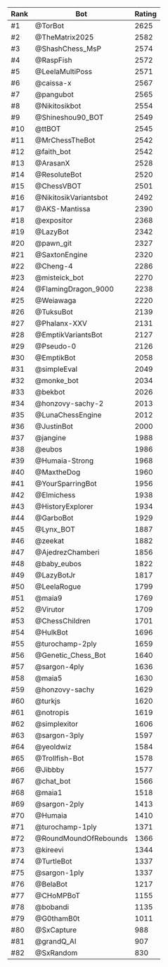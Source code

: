 Rank|Bot|Rating
---|---|---
#1|@TorBot|2625
#2|@TheMatrix2025|2582
#3|@ShashChess_MsP|2574
#4|@RaspFish|2572
#5|@LeelaMultiPoss|2571
#6|@caissa-x|2567
#7|@pangubot|2565
#8|@Nikitosikbot|2554
#9|@Shineshou90_BOT|2549
#10|@ttBOT|2545
#11|@MrChessTheBot|2542
#12|@faith_bot|2542
#13|@ArasanX|2528
#14|@ResoluteBot|2520
#15|@ChessVBOT|2501
#16|@NikitosikVariantsbot|2492
#17|@AKS-Mantissa|2390
#18|@expositor|2368
#19|@LazyBot|2342
#20|@pawn_git|2327
#21|@SaxtonEngine|2320
#22|@Cheng-4|2286
#23|@misteick_bot|2270
#24|@FlamingDragon_9000|2238
#25|@Weiawaga|2220
#26|@TuksuBot|2139
#27|@Phalanx-XXV|2131
#28|@EmptikVariantsBot|2127
#29|@Pseudo-0|2126
#30|@EmptikBot|2058
#31|@simpleEval|2049
#32|@monke_bot|2034
#33|@bekbot|2026
#34|@honzovy-sachy-2|2013
#35|@LunaChessEngine|2012
#36|@JustinBot|2000
#37|@jangine|1988
#38|@eubos|1986
#39|@Humaia-Strong|1968
#40|@MaxtheDog|1960
#41|@YourSparringBot|1956
#42|@Elmichess|1938
#43|@HistoryExplorer|1934
#44|@GarboBot|1929
#45|@Lynx_BOT|1887
#46|@zeekat|1882
#47|@AjedrezChamberi|1856
#48|@baby_eubos|1822
#49|@LazyBotJr|1817
#50|@LeelaRogue|1799
#51|@maia9|1769
#52|@Virutor|1709
#53|@ChessChildren|1701
#54|@HulkBot|1696
#55|@turochamp-2ply|1659
#56|@Genetic_Chess_Bot|1640
#57|@sargon-4ply|1636
#58|@maia5|1630
#59|@honzovy-sachy|1629
#60|@turkjs|1620
#61|@notropis|1619
#62|@simplexitor|1606
#63|@sargon-3ply|1597
#64|@yeoldwiz|1584
#65|@Trollfish-Bot|1578
#66|@Jibbby|1577
#67|@chat_bot|1566
#68|@maia1|1518
#69|@sargon-2ply|1413
#70|@Humaia|1410
#71|@turochamp-1ply|1371
#72|@RoundMoundOfRebounds|1366
#73|@kireevi|1344
#74|@TurtleBot|1337
#75|@sargon-1ply|1337
#76|@BelaBot|1217
#77|@CHoMPBoT|1155
#78|@bobandi|1135
#79|@G0thamB0t|1011
#80|@SxCapture|988
#81|@grandQ_AI|907
#82|@SxRandom|830
